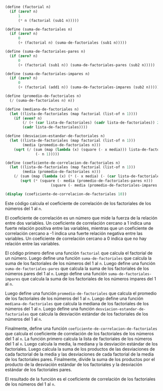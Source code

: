 ```scheme
(define (factorial n)
  (if (zero? n)
      1
      (* n (factorial (sub1 n)))))

(define (suma-de-factoriales n)
  (if (zero? n)
      0
      (+ (factorial n) (suma-de-factoriales (sub1 n)))))

(define (suma-de-factoriales-pares n)
  (if (zero? n)
      0
      (+ (factorial (sub1 n)) (suma-de-factoriales-pares (sub2 n)))))

(define (suma-de-factoriales-impares n)
  (if (zero? n)
      0
      (+ (factorial (add1 n)) (suma-de-factoriales-impares (sub2 n)))))

(define (promedio-de-factoriales n)
  (/ (suma-de-factoriales n) n))

(define (mediana-de-factoriales n)
  (let ((lista-de-factoriales (map factorial (list-of n 1))))
    (if (even? n)
        (/ (+ (car lista-de-factoriales) (cadr lista-de-factoriales)) 2)
        (cadr lista-de-factoriales))))

(define (desviacion-estandar-de-factoriales n)
  (let ((lista-de-factoriales (map factorial (list-of n 1)))
        (media (promedio-de-factoriales n)))
    (sqrt (/ (sum (map (lambda (x) (square (- x media))) lista-de-factoriales))
              (- n 1)))))

(define (coeficiente-de-correlacion-de-factoriales n)
  (let ((lista-de-factoriales (map factorial (list-of n 1)))
        (media (promedio-de-factoriales n)))
    (/ (sum (map (lambda (x) (* (- x media) (- (car lista-de-factoriales) media))) lista-de-factoriales))
       (sqrt (* (square (- media (promedio-de-factoriales-pares n)))
                     (square (- media (promedio-de-factoriales-impares n)))))))))

(display (coeficiente-de-correlacion-de-factoriales 10))
```

Este código calcula el coeficiente de correlación de los factoriales de los números del 1 al `n`.

El coeficiente de correlación es un número que mide la fuerza de la relación entre dos variables. Un coeficiente de correlación cercano a 1 indica una fuerte relación positiva entre las variables, mientras que un coeficiente de correlación cercano a -1 indica una fuerte relación negativa entre las variables. Un coeficiente de correlación cercano a 0 indica que no hay relación entre las variables.

El código primero define una función `factorial` que calcula el factorial de un número. Luego define una función `suma-de-factoriales` que calcula la suma de los factoriales de los números del 1 al `n`. Luego define una función `suma-de-factoriales-pares` que calcula la suma de los factoriales de los números pares del 1 al `n`. Luego define una función `suma-de-factoriales-impares` que calcula la suma de los factoriales de los números impares del 1 al `n`.

Luego define una función `promedio-de-factoriales` que calcula el promedio de los factoriales de los números del 1 al `n`. Luego define una función `mediana-de-factoriales` que calcula la mediana de los factoriales de los números del 1 al `n`. Luego define una función `desviacion-estandar-de-factoriales` que calcula la desviación estándar de los factoriales de los números del 1 al `n`.

Finalmente, define una función `coeficiente-de-correlacion-de-factoriales` que calcula el coeficiente de correlación de los factoriales de los números del 1 al `n`. La función primero calcula la lista de factoriales de los números del 1 al `n`. Luego calcula la media, la mediana y la desviación estándar de los factoriales. Luego calcula la suma de los productos de las desviaciones de cada factorial de la media y las desviaciones de cada factorial de la media de los factoriales pares. Finalmente, divide la suma de los productos por el producto de la desviación estándar de los factoriales y la desviación estándar de los factoriales pares.

El resultado de la función es el coeficiente de correlación de los factoriales de los números del 1 al `n`.